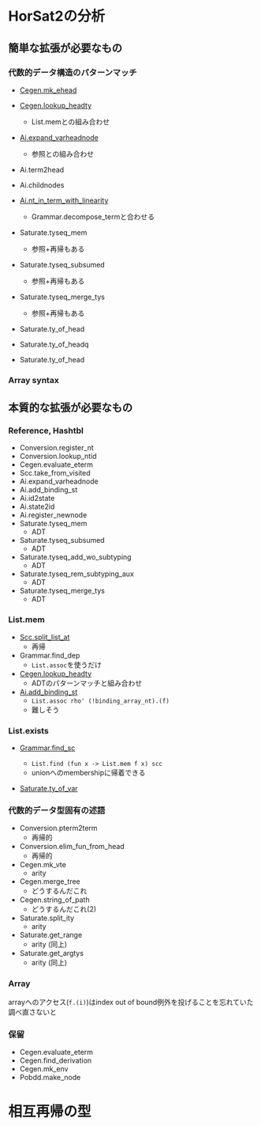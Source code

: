 
# HorSat2の分析

## 簡単な拡張が必要なもの

### 代数的データ構造のパターンマッチ

<!-- 表にしたほうが読みやすいな -->

+ [Cegen.mk_ehead](./ADT.ml#)

+ [Cegen.lookup_headty](./List.mem.md#lookup_headty)
    + List.memとの組み合わせ

+ [Ai.expand_varheadnode](./ADT.md#expand_varheadnode)
    + 参照との組み合わせ

+ Ai.term2head

+ Ai.childnodes

+ [Ai.nt_in_term_with_linearity](./ADT.md#nt_in_term_with_linearity)
    + Grammar.decompose_termと合わせる

+ Saturate.tyseq_mem
    + 参照+再帰もある

+ Saturate.tyseq_subsumed
    + 参照+再帰もある

+ Saturate.tyseq_merge_tys
    + 参照+再帰もある

+ Saturate.ty_of_head

+ Saturate.ty_of_headq

+ Saturate.ty_of_head


### Array syntax


## 本質的な拡張が必要なもの

### Reference, Hashtbl

+ Conversion.register_nt
+ Conversion.lookup_ntid
+ Cegen.evaluate_eterm
+ Scc.take_from_visited
+ Ai.expand_varheadnode
+ Ai.add_binding_st
+ Ai.id2state
+ Ai.state2id
+ Ai.register_newnode
+ Saturate.tyseq_mem
    + ADT
+ Saturate.tyseq_subsumed
    + ADT
+ Saturate.tyseq_add_wo_subtyping
    + ADT
+ Saturate.tyseq_rem_subtyping_aux
    + ADT
+ Saturate.tyseq_merge_tys
    + ADT


### List.mem

+ [Scc.split_list_at](./List.mem.md#split_list_at)
    + 再帰
+ Grammar.find_dep
    + `List.assoc`を使うだけ
+ [Cegen.lookup_headty](./List.mem.md#lookup_headty)
    + ADTのパターンマッチと組み合わせ
+ [Ai.add_binding_st](./List.mem.md#)
    + `List.assoc rho' (!binding_array_nt).(f)`
    + 難しそう

### List.exists

+ [Grammar.find_sc](./List.mem.md#find_sc)
    + `List.find (fun x -> List.mem f x) scc`
    + unionへのmembershipに帰着できる

+ [Saturate.ty_of_var](./List.mem.md#ty_of_var)

### 代数的データ型固有の述語

+ Conversion.pterm2term
    + 再帰的
+ Conversion.elim_fun_from_head
    + 再帰的
+ Cegen.mk_vte
    + arity
+ Cegen.merge_tree
    + どうするんだこれ
+ Cegen.string_of_path
    + どうするんだこれ(2)
+ Saturate.split_ity
    + arity
+ Saturate.get_range
    + arity (同上)
+ Saturate.get_argtys
    + arity (同上)

### Array

arrayへのアクセス(`f.(i)`)はindex out of bound例外を投げることを忘れていた
調べ直さないと

### 保留

+ Cegen.evaluate_eterm
+ Cegen.find_derivation
+ Cegen.mk_env
+ Pobdd.make_node

# 相互再帰の型



